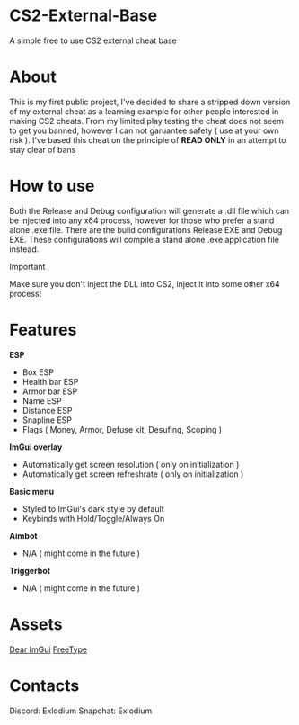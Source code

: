 # CS2-External-Base
A simple free to use CS2 external cheat base

# About
This is my first public project, I've decided to share a stripped down version of my external cheat as a learning example for other people interested in making CS2 cheats.
From my limited play testing the cheat does not seem to get you banned, however I can not garuantee safety ( use at your own risk ).
I've based this cheat on the principle of **READ ONLY** in an attempt to stay clear of bans

# How to use
Both the Release and Debug configuration will generate a .dll file which can be injected into any x64 process, however for those who prefer a stand alone .exe file. There are the build configurations Release EXE and Debug EXE. These configurations will compile a stand alone .exe application file instead.
> [!IMPORTANT]
> Make sure you don't inject the DLL into CS2, inject it into some other x64 process!
  
# Features
**ESP**
- Box ESP
- Health bar ESP
- Armor bar ESP
- Name ESP
- Distance ESP
- Snapline ESP
- Flags ( Money, Armor, Defuse kit, Desufing, Scoping )
  
**ImGui overlay**
- Automatically get screen resolution ( only on initialization )
- Automatically get screen refreshrate ( only on initialization )

**Basic menu**
- Styled to ImGui's dark style by default
- Keybinds with Hold/Toggle/Always On

**Aimbot**
- N/A ( might come in the future )

**Triggerbot**
- N/A ( might come in the future )

# Assets
[Dear ImGui](https://github.com/ocornut/imgui)
  [FreeType](https://github.com/ocornut/imgui/tree/master/misc/freetype)

# Contacts
Discord: Exlodium
  Snapchat: Exlodium
